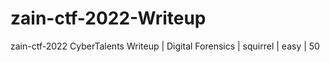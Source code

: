 # zain-ctf-2022-Writeup
zain-ctf-2022 CyberTalents Writeup  | Digital Forensics | squirrel | easy | 50
